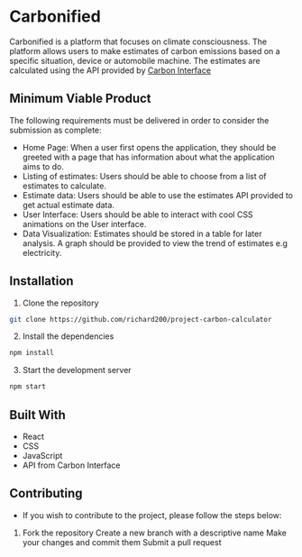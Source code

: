 # Carbonified

Carbonified is a platform that focuses on climate consciousness. The platform allows users to make estimates of carbon emissions based on a specific situation, device or automobile machine. The estimates are calculated using the API provided by [Carbon Interface](https://docs.carboninterface.com/#/?id=introduction)

## Minimum Viable Product
The following requirements must be delivered in order to consider the submission as complete:

- Home Page: When a user first opens the application, they should be greeted with a page that has information about what the application aims to do.
- Listing of estimates: Users should be able to choose from a list of estimates to calculate.
- Estimate data: Users should be able to use the estimates API provided to get actual estimate data.
- User Interface: Users should be able to interact with cool CSS animations on the User interface.
- Data Visualization: Estimates should be stored in a table for later analysis. A graph should be provided to view the trend of estimates e.g electricity.

## Installation
1. Clone the repository

``` bash 
git clone https://github.com/richard200/project-carbon-calculator
```

2. Install the dependencies

``` bash
npm install
```

3. Start the development server

``` bash
npm start
```
## Built With
- React
- CSS
- JavaScript
- API from Carbon Interface

## Contributing

- If you wish to contribute to the project, please follow the steps below:
1. Fork the repository
Create a new branch with a descriptive name
Make your changes and commit them
Submit a pull request

